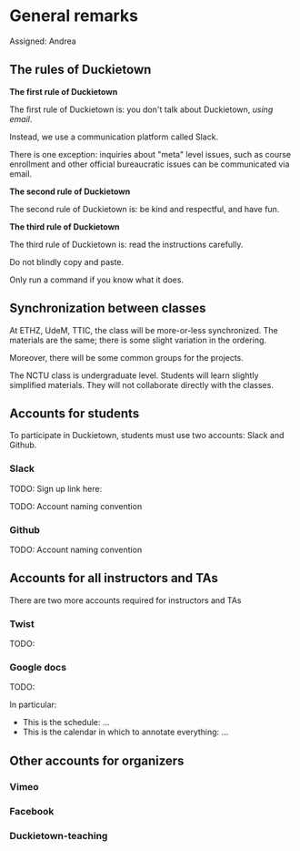 # General remarks

Assigned: Andrea

## The rules of Duckietown

**The first rule of Duckietown**

The first rule of Duckietown is: you don't talk about Duckietown, *using email*.

Instead, we use a communication platform called Slack.

There is one exception: inquiries about "meta" level issues, such as course
enrollment and other official bureaucratic issues can be communicated via email.

**The second rule of Duckietown**

The second rule of Duckietown is: be kind and respectful, and have
fun.

**The third rule of Duckietown**

The third rule of Duckietown is: read the instructions carefully.

Do not blindly copy and paste.

Only run a command if you know what it does.




## Synchronization between classes

At ETHZ, UdeM, TTIC, the class will be more-or-less synchronized. The materials
are the same; there is some slight variation in the ordering.

Moreover, there will be some common groups for the projects.

The NCTU class is undergraduate level. Students will learn slightly simplified materials. They will not collaborate directly with the classes.


## Accounts for students

To participate in Duckietown, students must use two accounts: Slack
and Github.

### Slack

TODO: Sign up link here:

TODO: Account naming convention

### Github

TODO: Account naming convention


## Accounts for all instructors and TAs

There are two more accounts required for instructors and TAs

### Twist

TODO:

### Google docs

TODO:

In particular:

* This is the schedule: ...
* This is the calendar in which to annotate everything: ...

## Other accounts for organizers

### Vimeo

### Facebook

### Duckietown-teaching
